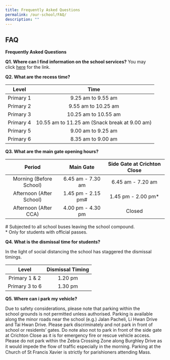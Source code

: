 ```yaml
---
title: Frequently Asked Questions
permalink: /our-school/FAQ/
description: ""
---
```


## FAQ

**Frequently Asked Questions**  
  
**Q1. Where can I find information on the school services?** You may click [here](http://chijourladyofgoodcounsel.moe.edu.sg/our-school/school-services) for the link.  

**Q2. What are the recess time?**

|    Level    |                       Time                      |
|:-----------:|:-----------------------------------------------:|
|  Primary 1  |                9.25 am to 9.55 am               |
|  Primary 2  |               9.55 am to 10.25 am               |
|  Primary 3  |              10.25 am to 10.55 am               |
|  Primary 4  |  10.55 am to 11.25 am  (Snack break at 9.00 am) |
|   Primary 5 |                9.00 am to 9.25 am               |
|   Primary 6 |               8.35 am to 9.00 am                |

**Q3. What are the main gate opening hours?**

|           Period          |      Main Gate      | Side Gate at Crichton Close |
|:-------------------------:|:-------------------:|:---------------------------:|
|  Morning (Before School)  |  6.45 am - 7.30 am  |      6.45 am - 7.20 am      |
| Afternoon (After School)  | 1.45 pm - 2.15 pm#  |     1.45 pm - 2.00 pm*      |
|   Afternoon (After CCA)   |  4.00 pm - 4.30 pm  |           Closed            |

\# Subjected to all school buses leaving the school compound.  
\* Only for students with official passes.

**Q4. What is the dismissal time for students?**  

In the light of social distancing the school has staggered the dismissal timings.

|      Level     | Dismissal Timing |
|:--------------:|:----------------:|
|  Primary 1 & 2 |      1.20 pm     |
| Primary 3 to 6 |      1.30 pm     |

**Q5. Where can i park my vehicle?**  

Due to safety considerations, please note that parking within the school grounds is not permitted unless authorised. Parking is available along the minor roads near the school (e.g.) Jalan Pacheli, Li Hwan Drive and Tai Hwan Drive. Please park discriminately and not park in front of school or residents’ gates. Do note also not to park in front of the side gate at Crichton Close as it is for emergency fire or rescue vehicle access. Please do not park within the Zebra Crossing Zone along Burghley Drive as it would impede the flow of trafﬁc especially in the morning. Parking at the Church of St Francis Xavier is strictly for parishioners attending Mass.